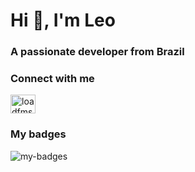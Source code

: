 # Hi 👋, I'm Leo
### A passionate developer from Brazil

### Connect with me
<a href="https://linkedin.com/in/loadfms" target="blank"><img align="center" src="https://cdn.jsdelivr.net/npm/simple-icons@3.0.1/icons/linkedin.svg" alt="loadfms" height="30" width="40" /></a>

### My badges
<img src="https://badgeslab-images-bucket.s3-sa-east-1.amazonaws.com/redventures/leonardo-fernandes.png" alt="my-badges" />
